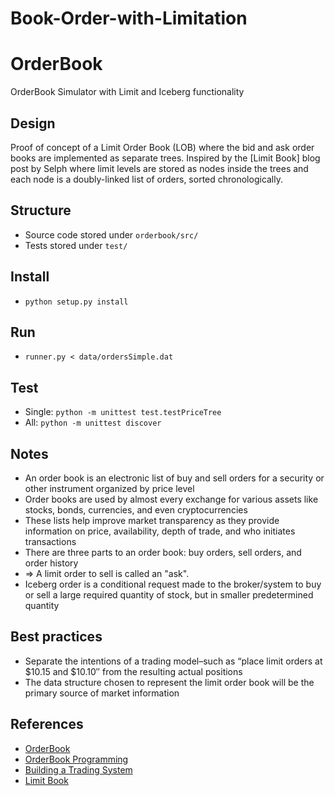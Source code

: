 # Book-Order-with-Limitation
# OrderBook
OrderBook Simulator with Limit and Iceberg functionality

## Design
Proof of concept of a Limit Order Book (LOB)
where the bid and ask order books are implemented as separate trees.
Inspired by the [Limit Book] blog post by Selph where limit levels
are stored as nodes inside the trees and each node is a doubly-linked list of orders, sorted chronologically.

## Structure
* Source code stored under `orderbook/src/`
* Tests stored under `test/`

## Install
* `python setup.py install`

## Run
* `runner.py < data/ordersSimple.dat`

## Test
* Single: `python -m unittest test.testPriceTree`
* All: `python -m unittest discover`


## Notes
* An order book is an electronic list of buy and sell orders for a security or other instrument organized by price level
* Order books are used by almost every exchange for various assets like stocks, bonds, currencies, and even cryptocurrencies
* These lists help improve market transparency as they provide information on price, availability, depth of trade, and who initiates transactions
* There are three parts to an order book: buy orders, sell orders, and order history
* => A limit order to sell is called an "ask".
* Iceberg order is a conditional request made to the broker/system to buy or sell a large required quantity of stock, but in smaller predetermined quantity

## Best practices
*  Separate the intentions of a trading model–such as “place limit orders at $10.15 and $10.10″ from the resulting actual positions
*  The data structure chosen to represent the limit order book will be the primary source of market information



## References
* [OrderBook](https://www.investopedia.com/terms/o/order-book.asp)
* [OrderBook Programming](https://web.archive.org/web/20161116104649/http://rgmadvisors.com/problems/orderbook/)
* [Building a Trading System](https://web.archive.org/web/20110219163418/http://howtohft.wordpress.com/2011/02/15/building-a-trading-system-general-considerations/)
* [Limit Book](https://web.archive.org/web/20110219163448/http://howtohft.wordpress.com/2011/02/15/how-to-build-a-fast-limit-order-book/)
